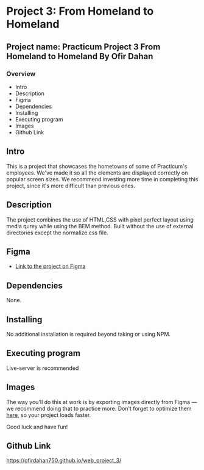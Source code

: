# Project 3: From Homeland to Homeland

## Project name: Practicum Project 3 From Homeland to Homeland By Ofir Dahan

### Overview
* Intro
* Description
* Figma
* Dependencies
* Installing
* Executing program
* Images
* Github Link

## Intro

This is a project that showcases the hometowns of some of Practicum's employees. We've made it so all the elements are displayed correctly on popular screen sizes. We recommend investing more time in completing this project, since it's more difficult than previous ones.

## Description

The project combines the use of HTML,CSS with pixel perfect layout using media qurey while using the BEM method.
Built without the use of external directories except the normalize.css file.

## Figma

- [Link to the project on Figma](https://www.figma.com/file/1zCYcflj6BJx5VqOvXU9nb/Sprint-3-From-Homeland-to-Homeland-desktop-mobile?node-id=0%3A1)

## Dependencies

None.

## Installing

No additional installation is required beyond taking or using NPM.

## Executing program

Live-server is recommended

## Images

The way you'll do this at work is by exporting images directly from Figma — we recommend doing that to practice more. Don't forget to optimize them [here](https://tinypng.com/), so your project loads faster.

Good luck and have fun!

## Github Link

<https://ofirdahan750.github.io/web_project_3/>
